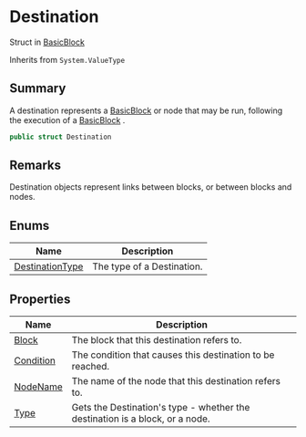 # Destination

Struct in [BasicBlock](../)

Inherits from `System.ValueType`

## Summary

A destination represents a [BasicBlock](../) or node that may be run, following the execution of a [BasicBlock](../) .

```csharp
public struct Destination
```

## Remarks

Destination objects represent links between blocks, or between blocks and nodes.

## Enums

| Name                                                                     | Description                |
| ------------------------------------------------------------------------ | -------------------------- |
| [DestinationType](yarn.compiler.basicblock.destination.destinationtype/) | The type of a Destination. |

## Properties

| Name                                                           | Description                                                                  |
| -------------------------------------------------------------- | ---------------------------------------------------------------------------- |
| [Block](yarn.compiler.basicblock.destination.block.md)         | The block that this destination refers to.                                   |
| [Condition](yarn.compiler.basicblock.destination.condition.md) | The condition that causes this destination to be reached.                    |
| [NodeName](yarn.compiler.basicblock.destination.nodename.md)   | The name of the node that this destination refers to.                        |
| [Type](yarn.compiler.basicblock.destination.type.md)           | Gets the Destination's type - whether the destination is a block, or a node. |
